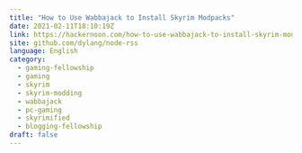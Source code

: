 ```yaml
---
title: "How to Use Wabbajack to Install Skyrim Modpacks"
date: 2021-02-11T18:10:19Z
link: https://hackernoon.com/how-to-use-wabbajack-to-install-skyrim-modpacks-hy1q33k2?source=rss&utm_medium=RSS&utm_source=news.12bit.vn
site: github.com/dylang/node-rss
language: English
category:
  - gaming-fellowship
  - gaming
  - skyrim
  - skyrim-modding
  - wabbajack
  - pc-gaming
  - skyrimified
  - blogging-fellowship
draft: false
---
```

